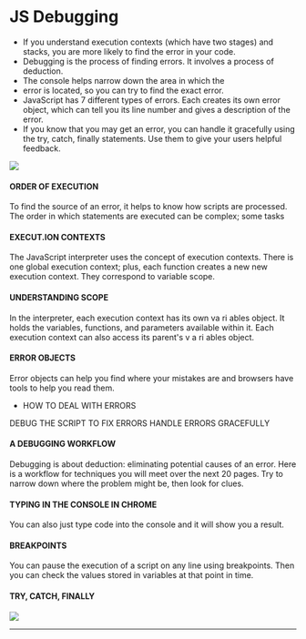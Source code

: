 # JS Debugging 

- If you understand execution contexts (which have two
stages) and stacks, you are more likely to find the error
in your code.
- Debugging is the process of finding errors. It involves a
process of deduction.
- The console helps narrow down the area in which the
- error is located, so you can try to find the exact error.
- JavaScript has 7 different types of errors. Each creates
its own error object, which can tell you its line number
and gives a description of the error.
- If you know that you may get an error, you can handle
it gracefully using the try, catch, finally statements.
Use them to give your users helpful feedback. 

![](https://data-flair.training/blogs/wp-content/uploads/sites/2/2019/08/JavaScript-Debugging-and-Testing-1200x720.png)

#### ORDER OF EXECUTION 

To find the source of an error, it helps to know how scripts are processed.
The order in which statements are executed can be complex; some tasks

#### EXECUT.ION CONTEXTS 
The JavaScript interpreter uses the concept of execution contexts.
There is one global execution context; plus, each function creates a new
new execution context. They correspond to variable scope. 

#### UNDERSTANDING SCOPE  

In the interpreter, each execution context has its own va ri ables object.
It holds the variables, functions, and parameters available within it.
Each execution context can also access its parent's v a ri ables object. 


#### ERROR OBJECTS 

Error objects can help you find where your mistakes are
and browsers have tools to help you read them.

- HOW TO DEAL WITH ERRORS   
 
 DEBUG THE SCRIPT TO FIX ERRORS 
  HANDLE ERRORS GRACEFULLY  

  #### A DEBUGGING  WORKFLOW 
  Debugging is about deduction: eliminating potential causes of an error.
Here is a workflow for techniques you will meet over the next 20 pages.
Try to narrow down where the problem might be, then look for clues. 

#### TYPING IN THE CONSOLE IN CHROME 

You can also just type code into the console
and it will show you a result. 

#### BREAKPOINTS

You can pause the execution of a script on any
line using breakpoints. Then you can check the
values stored in variables at that point in time.

#### TRY, CATCH, FINALLY 


![](https://data-flair.training/blogs/wp-content/uploads/sites/2/2019/08/JavaScript-Errors-1200x720.jpg)


----------------------------------


